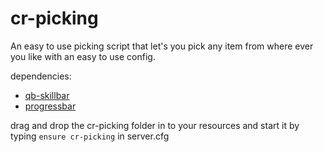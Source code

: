 # cr-picking

An easy to use picking script that let's you pick any item from where ever you like with an easy to use config.

dependencies:
- [qb-skillbar](https://github.com/qbcore-framework/qb-skillbar)
- [progressbar](https://github.com/qbcore-framework/progressbar)

drag and drop the cr-picking folder in to your resources and start it by typing `ensure cr-picking` in server.cfg
